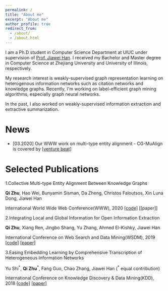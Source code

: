 ```yaml
---
permalink: /
title: "About me"
excerpt: "About me"
author_profile: true
redirect_from: 
  - /about/
  - /about.html
---
```


I am a Ph.D student in Computer Science Department at UIUC under supervision of [Prof. Jiawei Han](http://hanj.cs.illinois.edu/). I received my Bachelor and Master degree in Computer Science at Zhejiang University and University of Illinois, respectively.  

My research interest is weakly-supervised graph representation learning on heterogenous information networks such as citation networks and knowledge graphs. Recently, I'm working on label-efficient graph mining algorithms, especially graph neural networks.

In the past, I also worked on weakly-supervised information extraction and extractive summarization.


News
======
* [03.2020] Our WWW work on multi-type entity alignment - CG-MuAlign is covered by [[venture beat]](https://venturebeat.com/2020/03/19/amazon-researchers-knowledge-graph-performance/)

Selected Publications
======
1.Collective Multi-type Entity Alignment Between Knowledge Graphs


**Qi Zhu**, Hao Wei, Bunyamin Sisman, Da Zheng, Christos Faloutsos, Xin Luna Dong, Jiawei Han 

International World Wide Web Conference(WWW), 2020 [[code]](https://github.com/GentleZhu/CG-MuAlign) [[paper]]

2.Integrating Local and Global Information for Open Information Extraction

**Qi Zhu**, Xiang Ren, Jingbo Shang, Yu Zhang, Ahmed El-Kishky, Jiawei Han

International Conference on Web Search and Data Mining(WSDM), 2019 [[code]](https://github.com/GentleZhu/ReMine) [[paper]](https://dl.acm.org/doi/pdf/10.1145/3289600.3291030)

3.Easing Embedding Learning by Comprehensive Transcription of Heterogeneous Information Networks

Yu Shi<sup>\*</sup>, **Qi Zhu**<sup>\*</sup>, Fang Guo, Chao Zhang, Jiawei Han (<sup>\*</sup> equal contribution)

International Conference on Knowledge Discovery & Data Mining(KDD), 2018 [[code]](https://github.com/GentleZhu/HEER) [[paper]](https://dl.acm.org/doi/pdf/10.1145/3219819.3220006)